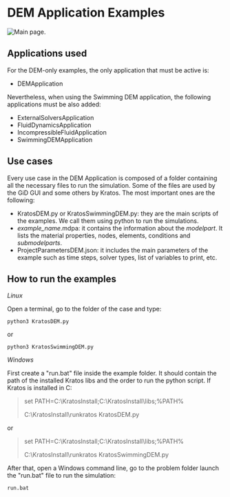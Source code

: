 # DEM Application Examples

![Main page.](data/main_page.png)

## Applications used

For the DEM-only examples, the only application that must be active is:

* DEMApplication

Nevertheless, when using the Swimming DEM application, the following applications must be also added:

* ExternalSolversApplication
* FluidDynamicsApplication
* IncompressibleFluidApplication
* SwimmingDEMApplication

## Use cases

Every use case in the DEM Application is composed of a folder containing all the necessary files to run the simulation. Some of the files are used by the GiD GUI and some others by Kratos. The most important ones are the following:

* KratosDEM.py or KratosSwimmingDEM.py: they are the main scripts of the examples. We call them using python to run the simulations. 
* _example\_name_.mdpa: it contains the information about the _modelpart_. It lists the material properties, nodes, elements, conditions and _submodelparts_.
* ProjectParametersDEM.json: it includes the main parameters of the example such as time steps, solver types, list of variables to print, etc.

## How to run the examples

*Linux*

Open a terminal, go to the folder of the case and type:

>
    python3 KratosDEM.py

or

>
    python3 KratosSwimmingDEM.py


*Windows*

First create a "run.bat" file inside the example folder. It should contain the path of the installed Kratos libs and the order to run the python script. If Kratos is installed in C:

> set PATH=C:\\KratosInstall;C:\\KratosInstall\\libs;%PATH%
>
> C:\\KratosInstall\\runkratos KratosDEM.py

or

> set PATH=C:\\KratosInstall;C:\\KratosInstall\\libs;%PATH%
>
> C:\\KratosInstall\\runkratos KratosSwimmingDEM.py

After that, open a Windows command line, go to the problem folder launch the "run.bat" file to run the simulation:

>
    run.bat

